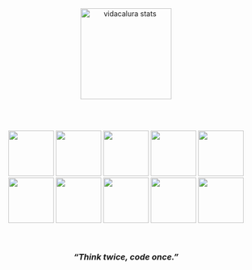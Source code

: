 <!-- Div Most Used Languages -->
<div align="center">
  <a href="https://vidacalura.github.io/Site-vidacalura/" target="_blank">
    <img alt="vidacalura stats" height="180rem" src="https://github-readme-stats-lmguedes007-gmailcom.vercel.app/api/top-langs/?username=vidacalura&layout=compact&langs_count=10&theme=github_dark"/>
  </a>
</div>

<br> <br>

<!-- Linguagens -->
<div align="center" width="90vw" display="flexbox" gap="1rem">
  <img src="https://cdn.jsdelivr.net/gh/devicons/devicon/icons/c/c-original.svg" width="90rem"/>
  <img src="https://cdn.jsdelivr.net/gh/devicons/devicon/icons/go/go-original-wordmark.svg" width="90rem" />
  <img src="https://cdn.jsdelivr.net/gh/devicons/devicon/icons/python/python-original.svg" width="90rem"/>        
  <!-- <img src="https://cdn.jsdelivr.net/gh/devicons/devicon/icons/java/java-original.svg" height="50px"/> -->
  <img src="https://cdn.jsdelivr.net/gh/devicons/devicon/icons/html5/html5-original.svg" width="90rem"/>
  <img src="https://cdn.jsdelivr.net/gh/devicons/devicon/icons/css3/css3-original.svg" width="90rem"/>
  <!-- <img src="https://cdn.jsdelivr.net/gh/devicons/devicon/icons/tailwindcss/tailwindcss-plain.svg" height="50px" /> -->
  <img src="https://cdn.jsdelivr.net/gh/devicons/devicon/icons/javascript/javascript-original.svg" width="90rem"/>
  <img src="https://cdn.jsdelivr.net/gh/devicons/devicon/icons/typescript/typescript-plain.svg" width="90rem"/>        
  <img src="https://cdn.jsdelivr.net/gh/devicons/devicon/icons/nodejs/nodejs-original.svg" width="90rem" />
  <img src="https://cdn.jsdelivr.net/gh/devicons/devicon/icons/mysql/mysql-original-wordmark.svg" width="90rem"/>
  <img src="https://cdn.jsdelivr.net/gh/devicons/devicon/icons/linux/linux-original.svg" width="90rem"/>
</div>
 
<p> </p>
  
<!-- Redes sociais -->
<div align="center"> 
 
</div>
  
<br> 
  
<h3 align="center"> <em> “Think twice, code once.” </em> </h3>
